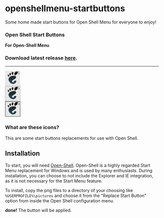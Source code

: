 # openshellmenu-startbuttons
Some home made start buttons for Open Shell Menu for everyone to enjoy!
### Open Shell Start Buttons

**For Open-Shell Menu**
### Download latest release [here](https://github.com/r3tr0g4m3r/openshellmenu-startbuttons/releases/).

- - -

![image](https://github.com/r3tr0g4m3r/openshellmenu-startbuttons/blob/main/gnome2.png)

### What are these icons?

This are some start buttons replacements for use with Open Shell.
## Installation

To start, you will need [Open-Shell](https://github.com/Open-Shell/Open-Shell-Menu/releases). Open-Shell is a highly regarded Start Menu replacement for Windows and is used by many enthusiasts. During installation, you can choose to not include the Explorer and IE integration, as it is not necessary for the Start Menu feature.

To install, copy the png files to a directory of your choosing like `%USERPROFILE%\pictures` and choose it from the "Replace Start Button" option from inside the Open Shell configuration menu.

**done!** The button will be applied.
